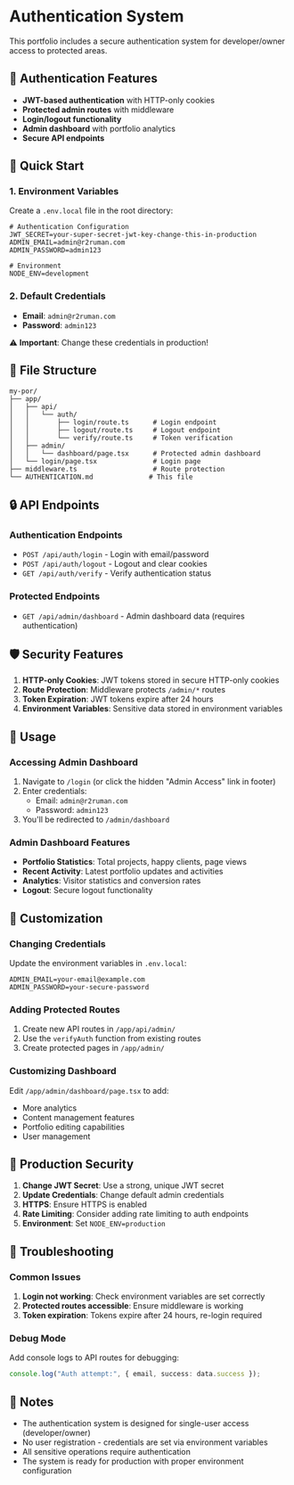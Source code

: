 # Authentication System

This portfolio includes a secure authentication system for developer/owner access to protected areas.

## 🔐 Authentication Features

- **JWT-based authentication** with HTTP-only cookies
- **Protected admin routes** with middleware
- **Login/logout functionality**
- **Admin dashboard** with portfolio analytics
- **Secure API endpoints**

## 🚀 Quick Start

### 1. Environment Variables

Create a `.env.local` file in the root directory:

```env
# Authentication Configuration
JWT_SECRET=your-super-secret-jwt-key-change-this-in-production
ADMIN_EMAIL=admin@r2ruman.com
ADMIN_PASSWORD=admin123

# Environment
NODE_ENV=development
```

### 2. Default Credentials

- **Email**: `admin@r2ruman.com`
- **Password**: `admin123`

⚠️ **Important**: Change these credentials in production!

## 📁 File Structure

```
my-por/
├── app/
│   ├── api/
│   │   └── auth/
│   │       ├── login/route.ts      # Login endpoint
│   │       ├── logout/route.ts     # Logout endpoint
│   │       └── verify/route.ts     # Token verification
│   ├── admin/
│   │   └── dashboard/page.tsx      # Protected admin dashboard
│   └── login/page.tsx              # Login page
├── middleware.ts                   # Route protection
└── AUTHENTICATION.md              # This file
```

## 🔒 API Endpoints

### Authentication Endpoints

- `POST /api/auth/login` - Login with email/password
- `POST /api/auth/logout` - Logout and clear cookies
- `GET /api/auth/verify` - Verify authentication status

### Protected Endpoints

- `GET /api/admin/dashboard` - Admin dashboard data (requires authentication)

## 🛡️ Security Features

1. **HTTP-only Cookies**: JWT tokens stored in secure HTTP-only cookies
2. **Route Protection**: Middleware protects `/admin/*` routes
3. **Token Expiration**: JWT tokens expire after 24 hours
4. **Environment Variables**: Sensitive data stored in environment variables

## 🎯 Usage

### Accessing Admin Dashboard

1. Navigate to `/login` (or click the hidden "Admin Access" link in footer)
2. Enter credentials:
   - Email: `admin@r2ruman.com`
   - Password: `admin123`
3. You'll be redirected to `/admin/dashboard`

### Admin Dashboard Features

- **Portfolio Statistics**: Total projects, happy clients, page views
- **Recent Activity**: Latest portfolio updates and activities
- **Analytics**: Visitor statistics and conversion rates
- **Logout**: Secure logout functionality

## 🔧 Customization

### Changing Credentials

Update the environment variables in `.env.local`:

```env
ADMIN_EMAIL=your-email@example.com
ADMIN_PASSWORD=your-secure-password
```

### Adding Protected Routes

1. Create new API routes in `/app/api/admin/`
2. Use the `verifyAuth` function from existing routes
3. Create protected pages in `/app/admin/`

### Customizing Dashboard

Edit `/app/admin/dashboard/page.tsx` to add:

- More analytics
- Content management features
- Portfolio editing capabilities
- User management

## 🚨 Production Security

1. **Change JWT Secret**: Use a strong, unique JWT secret
2. **Update Credentials**: Change default admin credentials
3. **HTTPS**: Ensure HTTPS is enabled
4. **Rate Limiting**: Consider adding rate limiting to auth endpoints
5. **Environment**: Set `NODE_ENV=production`

## 🐛 Troubleshooting

### Common Issues

1. **Login not working**: Check environment variables are set correctly
2. **Protected routes accessible**: Ensure middleware is working
3. **Token expiration**: Tokens expire after 24 hours, re-login required

### Debug Mode

Add console logs to API routes for debugging:

```typescript
console.log("Auth attempt:", { email, success: data.success });
```

## 📝 Notes

- The authentication system is designed for single-user access (developer/owner)
- No user registration - credentials are set via environment variables
- All sensitive operations require authentication
- The system is ready for production with proper environment configuration
